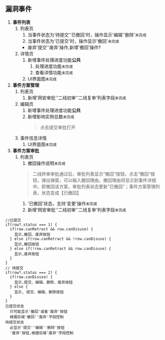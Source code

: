 ## 漏洞事件

1. **事件列表**
   1. 列表页
      1. 当事件状态为'待提交''已撤回'时，操作显示'编辑''删除'`未完成`
      2. 当事件状态为'已提交'时，操作显示'撤回'`未完成`
      + 废弃'提交''废弃'操作,新增'撤回'操作? 
   2. 详情页
      1. 新增事件处理进度功能**公共**
          1. 处理进度功能`未完成`
          2. 查看详情功能`未完成`
      2. UI界面图`未完成` 
2. **事件方案管理**
   1. 列表页
      1. 新增'网安审批''二线初审''二线复审'列表字段`未完成`
   2. 编辑页
      1. 新增事件处理进度功能**公共**
      2. 新增影响实例总数`未完成`
          > 点击提交审批打开
   3. 事件信息详情
      1. UI界面图`未完成`
3. **事件方案审批**
   1. 列表页
      1. 撤回操作说明`未完成`
      >  二线终审审批通过后，审批列表显示”撤回“按钮，点击”撤回“按钮，弹出弹窗，可以输入撤回理由，撤回理由将显示到事件详细中。即撤回该方案，审批列表状态更新”已撤回“；事件方案管理列表，状态变成【已撤回】
      1. '已撤回'状态，支持'变更'操作`未完成`
      2. 新增'网安审批''二线初审''二线复审'列表字段`未完成`


```
//已提交
if(row?.status === 1) {
  if(row.canRetract && row.canDisuse) {
    显示,撤回、废弃按钮
  } else if(row.canRetract && !row.canDisuse) {
    显示,撤回按钮
  } else if(!row.canRetract && row.canDisuse) {
    显示,废弃按钮
  }
}
// 待提交
if(row?.status === 2) {
  if(row.canDisuse) {
    显示,提交、编辑、删除、废弃按钮
  } else {
    显示, 提交、编辑、删除按钮
  }
}
已提交状态
  只可能显示'撤回'或者'废弃'按钮
  根据后端'撤回''废弃'字段控制
待提交状态
  必显示'提交''编辑''删除'按钮
  '废弃'按钮,根据后端'废弃'字段控制
```
